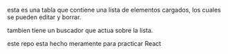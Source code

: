 esta es una tabla que contiene una lista de elementos cargados, los cuales se pueden editar y borrar.

tambien tiene un buscador que actua sobre la lista.

este repo esta hecho meramente para practicar React
